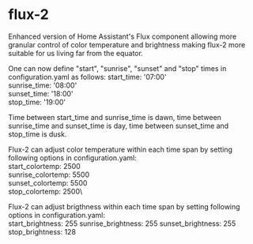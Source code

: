 # flux-2
Enhanced version of Home Assistant's Flux component allowing more granular control of color temperature and brightness making flux-2 more suitable for us living far from the equator. 

One can now define "start", "sunrise", "sunset" and "stop" times in configuration.yaml as follows:
    start_time: '07:00'\
    sunrise_time: '08:00'\
    sunset_time: '18:00'\
    stop_time: '19:00'
    
Time between start_time and sunrise_time is dawn, time between sunrise_time and sunset_time is day, time between sunset_time and stop_time is dusk. 

Flux-2 can adjust color temperature within each time span by setting following options in configuration.yaml:     
    start_colortemp: 2500\
    sunrise_colortemp: 5500\
    sunset_colortemp: 5500\
    stop_colortemp: 2500\
    
Flux-2 can adjust brigthness within each time span by setting following options in configuration.yaml:     
    start_brightness: 255
    sunrise_brightness: 255
    sunset_brightness: 255
    stop_brightness: 128


